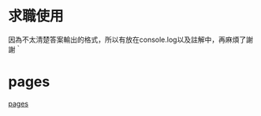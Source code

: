# 求職使用
因為不太清楚答案輸出的格式，所以有放在console.log以及註解中，再麻煩了謝謝｀
# pages
[pages](https://davidwang85.github.io/jobHunting-question1/)